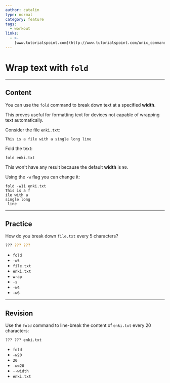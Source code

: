```yaml
---
author: catalin
type: normal
category: feature
tags:
  - workout
links:
  - >-
    [www.tutorialspoint.com](http://www.tutorialspoint.com/unix_commands/fold.htm){website}
---
```


# Wrap text with `fold`


---

## Content

You can use the `fold` command to break down text at a specified **width**.

 This proves useful for formatting text for devices not capable of wrapping text automatically.

Consider the file `enki.txt`:

```plain-text
This is a file with a single long line
```

Fold the text:

```plain-text
fold enki.txt
```

This won't have any result because the default **width** is `80`.

Using the `-w` flag you can change it:

```plain-text
fold -w11 enki.txt
This is a f
ile with a
single long
 line
```


---

## Practice

How do you break down `file.txt` every 5 characters?

```bash
??? ??? ???
```

- `fold`
- `-w5`
- `file.txt`
- `enki.txt`
- `wrap`
- `-s`
- `-w4`
- `-w6`


---

## Revision

Use the `fold` command to line-break the content of `enki.txt` every 20 characters:

```plain-text
??? ??? enki.txt

```

- `fold`
- `-w20`
- `20`
- `-w=20`
- `--width`
- `enki.txt`
 
